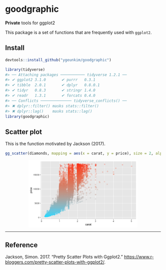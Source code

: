 
# goodgraphic

**Private** tools for ggplot2

This package is a set of functions that are frequently used with
`ggplot2`.

## Install

``` r
devtools::install_github("ygeunkim/goodgraphic")
```

``` r
library(tidyverse)
#> ── Attaching packages ─────────── tidyverse 1.2.1 ──
#> ✔ ggplot2 3.1.0       ✔ purrr   0.3.1  
#> ✔ tibble  2.0.1       ✔ dplyr   0.8.0.1
#> ✔ tidyr   0.8.3       ✔ stringr 1.4.0  
#> ✔ readr   1.3.1       ✔ forcats 0.4.0
#> ── Conflicts ────────────── tidyverse_conflicts() ──
#> ✖ dplyr::filter() masks stats::filter()
#> ✖ dplyr::lag()    masks stats::lag()
library(goodgraphic)
```

## Scatter plot

This is the function motivated by Jackson
(2017).

``` r
gg_scatter(diamonds, mapping = aes(x = carat, y = price), size = 2, alpha = .2)
```

<img src="README_files/figure-gfm/unnamed-chunk-3-1.png" width="70%" style="display: block; margin: auto;" />

-----

## Reference

<div id="refs" class="references">

<div id="ref-scatter">

Jackson, Simon. 2017. “Pretty Scatter Plots with Ggplot2.”
<https://www.r-bloggers.com/pretty-scatter-plots-with-ggplot2/>.

</div>

</div>
